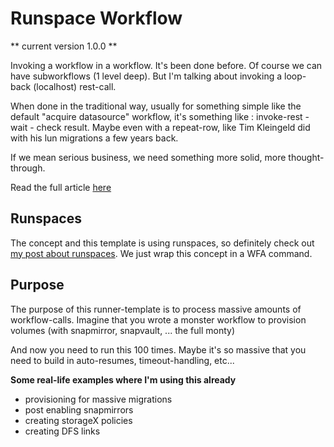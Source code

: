 # Runspace Workflow

** current version 1.0.0 **

Invoking a workflow in a workflow.  It's been done before.  Of course we can have subworkflows (1 level deep).
But I'm talking about invoking a loop-back (localhost) rest-call.

When done in the traditional way, usually for something simple like the default "acquire datasource" workflow, it's something like : invoke-rest - wait - check result.
Maybe even with a repeat-row, like Tim Kleingeld did with his lun migrations a few years back.

If we mean serious business, we need something more solid, more thought-through.

Read the full article [here](http://www.wfaguy.com/2018/03/wfa-sub-workflow-runner-template.html)

## Runspaces
The concept and this template is using runspaces, so definitely check out [my post about runspaces](http://www.wfaguy.com/2018/03/run-powershell-scripts-in-parallel.html).
We just wrap this concept in a WFA command.

## Purpose
The purpose of this runner-template is to process massive amounts of workflow-calls.  Imagine that you wrote a monster workflow to provision volumes (with snapmirror, snapvault, ... the full monty)

And now you need to run this 100 times.  Maybe it's so massive that you need to build in auto-resumes, timeout-handling, etc...

**Some real-life examples where I'm using this already**
* provisioning for massive migrations
* post enabling snapmirrors
* creating storageX policies
* creating DFS links


